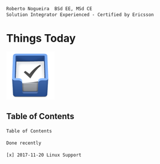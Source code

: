 ```
Roberto Nogueira  BSd EE, MSd CE
Solution Integrator Experienced - Certified by Ericsson
```

# Things Today

![ebook_cover](images/things.png)

## Table of Contents

```
Table of Contents

Done recently

[x] 2017-11-20 Linux Support
```
